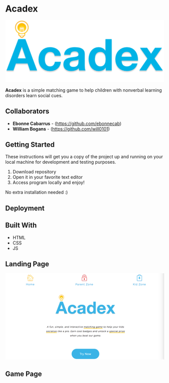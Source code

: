 # Acadex
![alt text][logo]

[logo]: https://github.com/ebonnecab/Acadex/blob/eb-design/public/img/logo.svg "logo"


**Acadex** is a simple matching game to help children with nonverbal learning disorders learn social cues.

## Collaborators

* **Ebonne Cabarrus** - (https://github.com/ebonnecab)
* **William Bogans** - (https://github.com/will0101)



## Getting Started
These instructions will get you a copy of the project up and running on your local machine for development and testing purposes. 
1. Download repository
2. Open it in your favorite text editor
3. Access program locally and enjoy!

No extra installation needed :)

## Deployment 

## Built With

- HTML
- CSS
- JS

## Landing Page
![alt text][home page]

[home page]: https://github.com/ebonnecab/Acadex/blob/eb-design/public/img/home.png "Home page"

## Game Page

